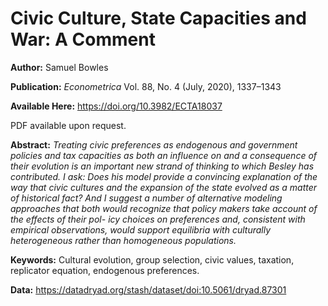 # Civic Culture, State Capacities and War: A Comment

**Author:** Samuel Bowles

**Publication:** *Econometrica* Vol. 88, No. 4 (July, 2020), 1337–1343

**Available Here:** https://doi.org/10.3982/ECTA18037


PDF available upon request.


**Abstract:**
*Treating civic preferences as endogenous and government policies and tax capacities as both an influence on and a consequence of their evolution is an important new strand of thinking to which Besley has contributed. I ask: Does his model provide a convincing explanation of the way that civic cultures and the expansion of the state evolved as a matter of historical fact? And I suggest a number of alternative modeling approaches that both would recognize that policy makers take account of the effects of their pol- icy choices on preferences and, consistent with empirical observations, would support equilibria with culturally heterogeneous rather than homogeneous populations.*

**Keywords:** Cultural evolution, group selection, civic values, taxation, replicator equation, endogenous preferences.

**Data:**  https://datadryad.org/stash/dataset/doi:10.5061/dryad.87301
